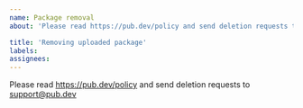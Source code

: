 ```yaml
---
name: Package removal
about: 'Please read https://pub.dev/policy and send deletion requests to support@pub.dev'

title: 'Removing uploaded package'
labels:
assignees:
---
```

Please read https://pub.dev/policy and send deletion requests to support@pub.dev
